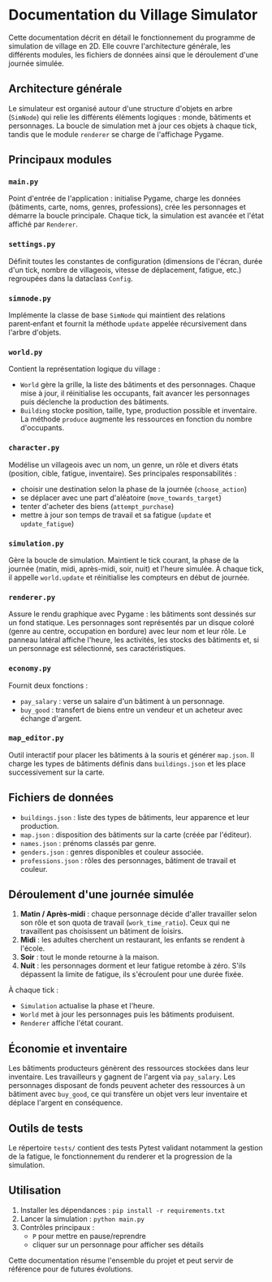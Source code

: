 # Documentation du Village Simulator

Cette documentation décrit en détail le fonctionnement du programme de simulation de village en 2D. Elle couvre l'architecture générale, les différents modules, les fichiers de données ainsi que le déroulement d'une journée simulée.

## Architecture générale

Le simulateur est organisé autour d'une structure d'objets en arbre (`SimNode`) qui relie les différents éléments logiques : monde, bâtiments et personnages. La boucle de simulation met à jour ces objets à chaque tick, tandis que le module `renderer` se charge de l'affichage Pygame.

## Principaux modules

### `main.py`
Point d'entrée de l'application : initialise Pygame, charge les données (bâtiments, carte, noms, genres, professions), crée les personnages et démarre la boucle principale. Chaque tick, la simulation est avancée et l'état affiché par `Renderer`.

### `settings.py`
Définit toutes les constantes de configuration (dimensions de l'écran, durée d'un tick, nombre de villageois, vitesse de déplacement, fatigue, etc.) regroupées dans la dataclass `Config`.

### `simnode.py`
Implémente la classe de base `SimNode` qui maintient des relations parent‑enfant et fournit la méthode `update` appelée récursivement dans l'arbre d'objets.

### `world.py`
Contient la représentation logique du village :
- `World` gère la grille, la liste des bâtiments et des personnages. Chaque mise à jour, il réinitialise les occupants, fait avancer les personnages puis déclenche la production des bâtiments.
- `Building` stocke position, taille, type, production possible et inventaire. La méthode `produce` augmente les ressources en fonction du nombre d'occupants.

### `character.py`
Modélise un villageois avec un nom, un genre, un rôle et divers états (position, cible, fatigue, inventaire). Ses principales responsabilités :
- choisir une destination selon la phase de la journée (`choose_action`)
- se déplacer avec une part d'aléatoire (`move_towards_target`)
- tenter d'acheter des biens (`attempt_purchase`)
- mettre à jour son temps de travail et sa fatigue (`update` et `update_fatigue`)

### `simulation.py`
Gère la boucle de simulation. Maintient le tick courant, la phase de la journée (matin, midi, après-midi, soir, nuit) et l'heure simulée. À chaque tick, il appelle `world.update` et réinitialise les compteurs en début de journée.

### `renderer.py`
Assure le rendu graphique avec Pygame : les bâtiments sont dessinés sur un fond statique. Les personnages sont représentés par un disque coloré (genre au centre, occupation en bordure) avec leur nom et leur rôle. Le panneau latéral affiche l'heure, les activités, les stocks des bâtiments et, si un personnage est sélectionné, ses caractéristiques.

### `economy.py`
Fournit deux fonctions :
- `pay_salary` : verse un salaire d'un bâtiment à un personnage.
- `buy_good` : transfert de biens entre un vendeur et un acheteur avec échange d'argent.

### `map_editor.py`
Outil interactif pour placer les bâtiments à la souris et générer `map.json`. Il charge les types de bâtiments définis dans `buildings.json` et les place successivement sur la carte.

## Fichiers de données

- `buildings.json` : liste des types de bâtiments, leur apparence et leur production.
- `map.json` : disposition des bâtiments sur la carte (créée par l'éditeur).
- `names.json` : prénoms classés par genre.
- `genders.json` : genres disponibles et couleur associée.
- `professions.json` : rôles des personnages, bâtiment de travail et couleur.

## Déroulement d'une journée simulée

1. **Matin / Après-midi** : chaque personnage décide d'aller travailler selon son rôle et son quota de travail (`work_time_ratio`). Ceux qui ne travaillent pas choisissent un bâtiment de loisirs.
2. **Midi** : les adultes cherchent un restaurant, les enfants se rendent à l'école.
3. **Soir** : tout le monde retourne à la maison.
4. **Nuit** : les personnages dorment et leur fatigue retombe à zéro. S'ils dépassent la limite de fatigue, ils s'écroulent pour une durée fixée.

À chaque tick :
- `Simulation` actualise la phase et l'heure.
- `World` met à jour les personnages puis les bâtiments produisent.
- `Renderer` affiche l'état courant.

## Économie et inventaire

Les bâtiments producteurs génèrent des ressources stockées dans leur inventaire. Les travailleurs y gagnent de l'argent via `pay_salary`. Les personnages disposant de fonds peuvent acheter des ressources à un bâtiment avec `buy_good`, ce qui transfère un objet vers leur inventaire et déplace l'argent en conséquence.

## Outils de tests

Le répertoire `tests/` contient des tests Pytest validant notamment la gestion de la fatigue, le fonctionnement du renderer et la progression de la simulation.

## Utilisation

1. Installer les dépendances : `pip install -r requirements.txt`
2. Lancer la simulation : `python main.py`
3. Contrôles principaux :
   - `P` pour mettre en pause/reprendre
   - cliquer sur un personnage pour afficher ses détails

Cette documentation résume l'ensemble du projet et peut servir de référence pour de futures évolutions.
